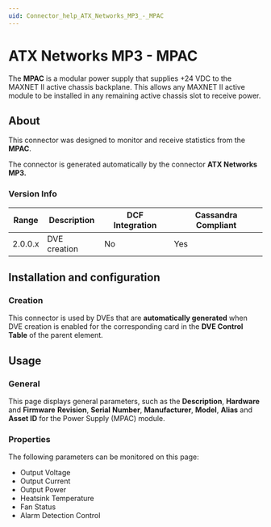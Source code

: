 ```yaml
---
uid: Connector_help_ATX_Networks_MP3_-_MPAC
---
```


# ATX Networks MP3 - MPAC

The **MPAC** is a modular power supply that supplies +24 VDC to the MAXNET II active chassis backplane. This allows any MAXNET II active module to be installed in any remaining active chassis slot to receive power.

## About

This connector was designed to monitor and receive statistics from the **MPAC**.

The connector is generated automatically by the connector **ATX Networks MP3.**

### Version Info

| Range   | Description  | DCF Integration | Cassandra Compliant |
|---------|--------------|-----------------|---------------------|
| 2.0.0.x | DVE creation | No              | Yes                 |

## Installation and configuration

### Creation

This connector is used by DVEs that are **automatically generated** when DVE creation is enabled for the corresponding card in the **DVE Control Table** of the parent element.

## Usage

### General

This page displays general parameters, such as the **Description**, **Hardware** and **Firmware** **Revision**, **Serial** **Number**, **Manufacturer**, **Model**, **Alias** and **Asset ID** for the Power Supply (MPAC) module.

### Properties

The following parameters can be monitored on this page:

- Output Voltage
- Output Current
- Output Power
- Heatsink Temperature
- Fan Status
- Alarm Detection Control
